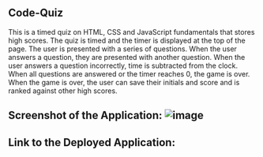 ## Code-Quiz

This is a timed quiz on HTML, CSS and JavaScript fundamentals that stores high scores. The quiz is timed and the timer is displayed at the top of the page. The user is presented with a series of questions. When the user answers a question, they are presented with another question. When the user answers a question incorrectly, time is subtracted from the clock. When all questions are answered or the timer reaches 0, the game is over. When the game is over, the user can save their initials and score and is ranked against other high scores.

## Screenshot of the Application: ![image](https://github.com/github-cedsim/Code-Quiz/assets/126218396/808c8a36-a99f-4ed8-93e8-94d6a1ccc9d6)



## Link to the Deployed Application: 
